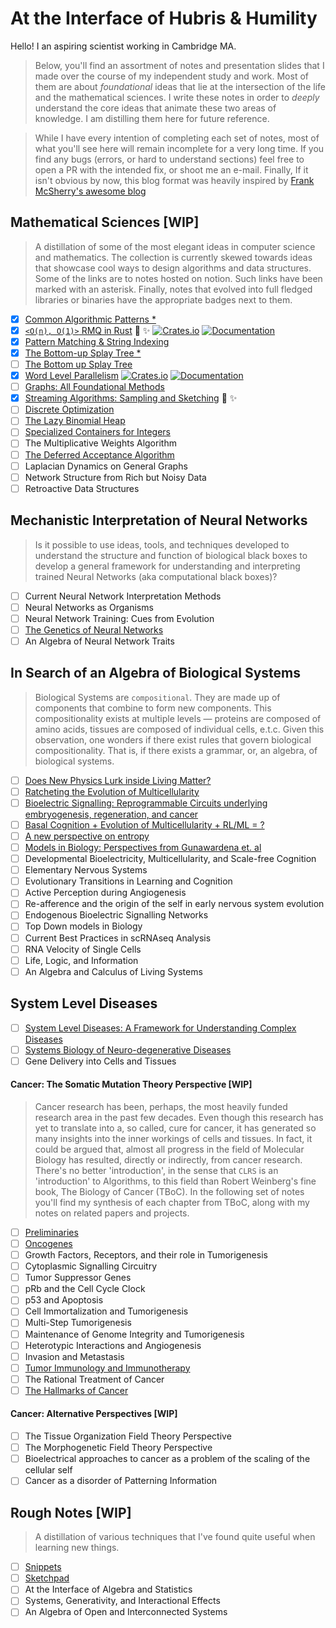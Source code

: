 # At the Interface of Hubris & Humility

Hello! I an aspiring scientist working in Cambridge MA.

> Below, you'll find an assortment of notes and presentation slides that I made over the course of my independent study and work. Most of them are about _foundational_ ideas that lie at the intersection of the life and the mathematical sciences. I write these notes in order to _deeply_ understand the core ideas that animate these two areas of knowledge. I am distilling them here for future reference.

> While I have every intention of completing each set of notes, most of what you'll see here will remain incomplete for a very long time. If you find any bugs (errors, or hard to understand sections) feel free to open a PR with the intended fix, or shoot me an e-mail. Finally, If it isn't obvious by now, this blog format was heavily inspired by [Frank McSherry's awesome blog](https://github.com/frankmcsherry/blog)

## Mathematical Sciences [WIP]

> A distillation of some of the most elegant ideas in computer science and mathematics. The collection is currently skewed towards ideas that showcase cool ways to design algorithms and data structures. Some of the links are to notes hosted on notion. Such links have been marked with an asterisk. Finally, notes that evolved into full fledged libraries or binaries have the appropriate badges next to them.

- [x]  [Common Algorithmic Patterns *](https://www.notion.so/A-note-on-algorithmic-design-patterns-20e50d39c99945e3ad8dfb804177ab3f)
- [x]  [`<O(n), O(1)>` RMQ in Rust](posts/mathematical-sciences/rmq.md) :star2: :sparkles: [![Crates.io][cart-crates-badge]][cart-crates-url] [![Documentation][cart-docs-badge]][cart-docs-url]
- [x]  [Pattern Matching & String Indexing](posts/mathematical-sciences/string_indexing.md)
- [x]  [The Bottom-up Splay Tree *](https://www.notion.so/Splay-Trees-3942f6942b7f4b06b5f666912f26a33a)
- [ ]  [The Bottom up Splay Tree](posts/mathematical-sciences/splay.md)
- [x]  [Word Level Parallelism](posts/mathematical-sciences/wlp.md) [![Crates.io][bp-crates-badge]][bp-crates-url] [![Documentation][bp-docs-badge]][bp-docs-url]
- [ ]  [Graphs: All Foundational Methods](posts/mathematical-sciences/graphs.md)
- [x]  [Streaming Algorithms: Sampling and Sketching](posts/mathematical-sciences/sketching.md) :star2: :sparkles:
- [ ]  [Discrete Optimization](posts/mathematical-sciences/optimization.md)
- [ ]  [The Lazy Binomial Heap](posts/mathematical-sciences/binomial.md)
- [ ]  [Specialized Containers for Integers](posts/mathematical-sciences/integer.md)
- [ ] The Multiplicative Weights Algorithm
- [ ] [The Deferred Acceptance Algorithm](posts/mathematical-sciences/stable-matching.md)
- [ ] Laplacian Dynamics on General Graphs
- [ ] Network Structure from Rich but Noisy Data
- [ ] Retroactive Data Structures

## Mechanistic Interpretation of Neural Networks

> Is it possible to use ideas, tools, and techniques developed to understand the structure and function of biological black boxes to develop a general framework for understanding and interpreting trained Neural Networks (aka computational black boxes)?

- [ ] Current Neural Network Interpretation Methods
- [ ] Neural Networks as Organisms
- [ ] Neural Network Training: Cues from Evolution
- [ ] [The Genetics of Neural Networks](posts/genetics-plus-anns/genetics%2Bnn.md)
- [ ] An Algebra of Neural Network Traits

<!-- ## Developmental Biology

> Notes from reading Barresi & Gilbert's `Developmental Biology`
 -->

## In Search of an Algebra of Biological Systems

> Biological Systems are `compositional`. They are made up of components that combine to form new components. This compositionality exists at multiple levels — proteins are composed of amino acids, tissues are composed of individual cells, e.t.c. Given this observation, one wonders if there exist rules that govern biological compositionality. That is, if there exists a grammar, or, an algebra, of biological systems.

- [ ] [Does New Physics Lurk inside Living Matter?](posts/algebra-of-living-systems/new_physics.md)
- [ ] [Ratcheting the Evolution of Multicellularity](posts/algebra-of-living-systems/ratchet.md)
- [ ] [Bioelectric Signalling: Reprogrammable Circuits underlying embryogenesis, regeneration, and cancer](posts/algebra-of-living-systems/levin_cell_2021.md)
- [ ] [Basal Cognition + Evolution of Multicellularity + RL/ML = ?](posts/rl-plus-basal-cognition/basal_rl.md)
- [ ] [A new perspective on entropy](posts/mathematical-sciences/tdb_entropy.md)
- [ ] [Models in Biology: Perspectives from Gunawardena et. al](posts/algebra-of-living-systems/models.md)
- [ ] Developmental Bioelectricity, Multicellularity, and Scale-free Cognition
- [ ] Elementary Nervous Systems
- [ ] Evolutionary Transitions in Learning and Cognition
- [ ] Active Perception during Angiogenesis
- [ ] Re-afference and the origin of the self in early nervous system evolution
- [ ] Endogenous Bioelectric Signalling Networks
- [ ] Top Down models in Biology
- [ ] Current Best Practices in scRNAseq Analysis
- [ ] RNA Velocity of Single Cells
- [ ] Life, Logic, and Information
- [ ] An Algebra and Calculus of Living Systems

## System Level Diseases

- [ ]  [System Level Diseases: A Framework for Understanding Complex Diseases](posts/system-level-diseases/system_level.md)
- [ ]  [Systems Biology of Neuro-degenerative Diseases](posts/system-level-diseases/systems_biology.md)
- [ ] Gene Delivery into Cells and Tissues

#### Cancer: The Somatic Mutation Theory Perspective [WIP]

> Cancer research has been, perhaps, the most heavily funded research area in the past few decades. Even though this research has yet to translate into a, so called, cure for cancer, it has generated so many insights into the inner workings of cells and tissues. In fact, it could be argued that, almost all progress in the  field of Molecular Biology has resulted, directly or indirectly, from cancer research.
> There's no better 'introduction', in the sense that `CLRS` is an 'introduction' to Algorithms, to this field than Robert Weinberg's fine book, The Biology of Cancer (TBoC). In the following set of notes you'll find my synthesis of each chapter from TBoC, along with my notes on related papers and projects.

- [ ]  [Preliminaries](posts/system-level-diseases/prelim.md)
- [ ]  [Oncogenes](posts/system-level-diseases/oncogenes.md)
- [ ]  Growth Factors, Receptors, and their role in Tumorigenesis
- [ ]  Cytoplasmic Signalling Circuitry
- [ ]  Tumor Suppressor Genes
- [ ]  pRb and the Cell Cycle Clock
- [ ]  p53 and Apoptosis
- [ ]  Cell Immortalization and Tumorigenesis
- [ ]  Multi-Step Tumorigenesis
- [ ]  Maintenance of Genome Integrity and Tumorigenesis
- [ ]  Heterotypic Interactions and Angiogenesis
- [ ]  Invasion and Metastasis
- [ ]  [Tumor Immunology and Immunotherapy](posts/system-level-diseases/immunotherapy.md)
- [ ]  The Rational Treatment of Cancer
- [ ]  [The Hallmarks of Cancer](posts/system-level-diseases/cancer_hallmarks.md)

#### Cancer: Alternative Perspectives [WIP]

- [ ] The Tissue Organization Field Theory Perspective
- [ ] The Morphogenetic Field Theory Perspective
- [ ] Bioelectrical approaches to cancer as a problem of the scaling of the cellular self
- [ ] Cancer as a disorder of Patterning Information

## Rough Notes [WIP]

> A distillation of various techniques that I've found quite useful when learning new things.

- [ ] [Snippets](posts/working-log/cogent.md)
- [ ] [Sketchpad](posts/working-log/a.md)
- [ ] At the Interface of Algebra and Statistics
- [ ] Systems, Generativity, and Interactional Effects
- [ ] An Algebra of Open and Interconnected Systems

<!-- ## Badges -->

[bp-crates-badge]: https://img.shields.io/crates/v/bit-parallelism.svg
[bp-crates-url]: https://crates.io/crates/bit-parallelism
[bp-docs-badge]: https://docs.rs/bit-parallelism/badge.svg
[bp-docs-url]: https://docs.rs/bit-parallelism

[cart-crates-badge]: https://img.shields.io/crates/v/cartesian-tree.svg
[cart-crates-url]: https://crates.io/crates/cartesian-tree
[cart-docs-badge]: https://docs.rs/cartesian-tree/badge.svg
[cart-docs-url]: https://docs.rs/cartesian-tree